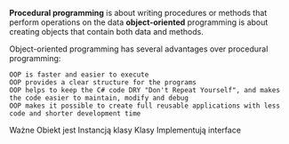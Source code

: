 ﻿**Procedural programming** is about writing procedures or methods that perform operations on the data
**object-oriented** programming is about creating objects that contain both data and methods.

Object-oriented programming has several advantages over procedural programming:

    OOP is faster and easier to execute
    OOP provides a clear structure for the programs
    OOP helps to keep the C# code DRY "Don't Repeat Yourself", and makes the code easier to maintain, modify and debug
    OOP makes it possible to create full reusable applications with less code and shorter development time

Ważne
Obiekt jest Instancją klasy
Klasy Implementują interface



